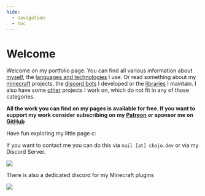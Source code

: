 ```yaml
---
hide:
  - navigation
  - toc
---
```


# Welcome

Welcome on my portfolio page.
You can find all various information about [myself](about_me/index.md), the [languages and technologies](about_me/technologies.md) I use.
Or read something about my [minecraft](minecraft/index.md) projects, the [discord bots](discord/index.md) I developed or the [libraries](libraries/index.md) I maintain.
I also have some [other](more/index.md) projects I work on, which do not fit in any of those categories.

**All the work you can find on my pages is available for free.
If you want to support my work consider subscribing on my [Patreon](https://www.patreon.com/eldoriaplugins) or sponsor me on [GitHub](https://github.com/rainbowdashlabs)**

Have fun exploring my little page c:

If you want to contact me you can do this via `mail [at] chojo.dev` or via my Discord Server.

[![](https://discordapp.com/api/guilds/1120671561368748092/widget.png?style=banner3)](https://discord.chojo.dev)

There is also a dedicated discord for my Minecraft plugins

[![](https://discordapp.com/api/guilds/718502316940066927/widget.png?style=banner3)](https://discord.eldoria.de)


